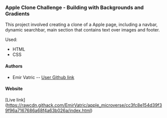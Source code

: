 ### Apple Clone Challenge - Building with Backgrounds and Gradients

This project involved creating a clone of a Apple page, including a navbar, dynamic searchbar, main section that contains text over images and footer.

Used:

- HTML
- CSS

#### Authors
- Emir Vatric -- [User Github link](https://github.com/EmirVatric)

#### Website
[Live link] (https://rawcdn.githack.com/EmirVatric/apple_microverse/cc3fc8e154d39f39f96a7167686a68f4a63b026a/index.html)


